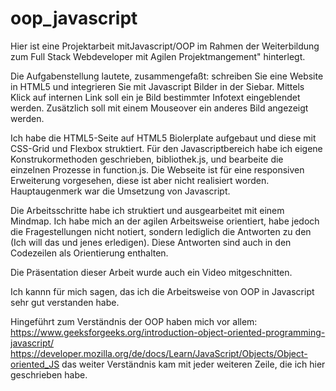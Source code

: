 # oop_javascript

Hier ist eine Projektarbeit mitJavascript/OOP im Rahmen der Weiterbildung zum Full Stack Webdeveloper mit Agilen Projektmangement" hinterlegt.

Die Aufgabenstellung lautete, zusammengefaßt: schreiben Sie eine Website in HTML5 und integrieren Sie mit Javascript Bilder in der Siebar. Mittels Klick auf internen Link soll ein je Bild bestimmter Infotext eingeblendet werden. Zusätzlich soll mit einem Mouseover ein anderes Bild angezeigt werden. 

Ich habe die HTML5-Seite auf HTML5 Biolerplate aufgebaut und diese mit CSS-Grid und Flexbox struktiert. Für den Javascriptbereich habe ich eigene Konstrukormethoden geschrieben, bibliothek.js, und bearbeite die einzelnen Prozesse in function.js. Die Webseite ist für eine responsiven Erweiterung vorgesehen, diese ist aber nicht realisiert worden. Hauptaugenmerk war die Umsetzung von Javascript.

Die Arbeitsschritte habe ich struktiert und ausgearbeitet mit einem Mindmap. Ich habe mich an der agilen Arbeitsweise orientiert, habe jedoch die Fragestellungen nicht notiert, sondern lediglich die Antworten zu den (Ich will das und jenes erledigen). Diese Antworten sind auch in den Codezeilen als Orientierung enthalten. 

Die Präsentation dieser Arbeit wurde auch ein Video mitgeschnitten. 

Ich kannn für mich sagen, das ich die Arbeitsweise von OOP in Javascript sehr gut verstanden habe. 

Hingeführt zum Verständnis der OOP haben mich vor allem:
https://www.geeksforgeeks.org/introduction-object-oriented-programming-javascript/
https://developer.mozilla.org/de/docs/Learn/JavaScript/Objects/Object-oriented_JS
das weiter Verständnis kam mit jeder weiteren Zeile, die ich hier geschrieben habe.
